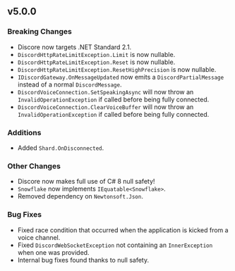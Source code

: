 ## v5.0.0
### Breaking Changes
- Discore now targets .NET Standard 2.1.
- `DiscordHttpRateLimitException.Limit` is now nullable.
- `DiscordHttpRateLimitException.Reset` is now nullable.
- `DiscordHttpRateLimitException.ResetHighPrecision` is now nullable.
- `IDiscordGateway.OnMessageUpdated` now emits a `DiscordPartialMessage` instead of a normal `DiscordMessage`.
- `DiscordVoiceConnection.SetSpeakingAsync` will now throw an `InvalidOperationException` if called before being fully connected.
- `DiscordVoiceConnection.ClearVoiceBuffer` will now throw an `InvalidOperationException` if called before being fully connected.

### Additions
- Added `Shard.OnDisconnected`.

### Other Changes
- Discore now makes full use of C# 8 null safety!
- `Snowflake` now implements `IEquatable<Snowflake>`.
- Removed dependency on `Newtonsoft.Json`.

### Bug Fixes
- Fixed race condition that occurred when the application is kicked from a voice channel.
- Fixed `DiscordWebSocketException` not containing an `InnerException` when one was provided.
- Internal bug fixes found thanks to null safety.

